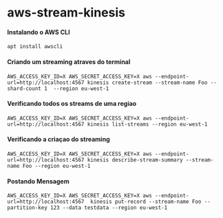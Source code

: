 # aws-stream-kinesis
#### Instalando o AWS CLI
```
apt install awscli
```
#### Criando um streaming atraves do terminal
```console
AWS_ACCESS_KEY_ID=X AWS_SECRET_ACCESS_KEY=X aws --endpoint-url=http://localhost:4567 kinesis create-stream --stream-name Foo --shard-count 1  --region eu-west-1
```
#### Verificando todos os streams de uma regiao
```console
AWS_ACCESS_KEY_ID=X AWS_SECRET_ACCESS_KEY=X aws --endpoint-url=http://localhost:4567 kinesis list-streams --region eu-west-1
```
#### Verificando a criaçao do streaming
```console
AWS_ACCESS_KEY_ID=X AWS_SECRET_ACCESS_KEY=X aws --endpoint-url=http://localhost:4567 kinesis describe-stream-summary --stream-name Foo --region eu-west-1
```
#### Postando Mensagem
```console
AWS_ACCESS_KEY_ID=X AWS_SECRET_ACCESS_KEY=X aws --endpoint-url=http://localhost:4567  kinesis put-record --stream-name Foo --partition-key 123 --data testdata --region eu-west-1
```
